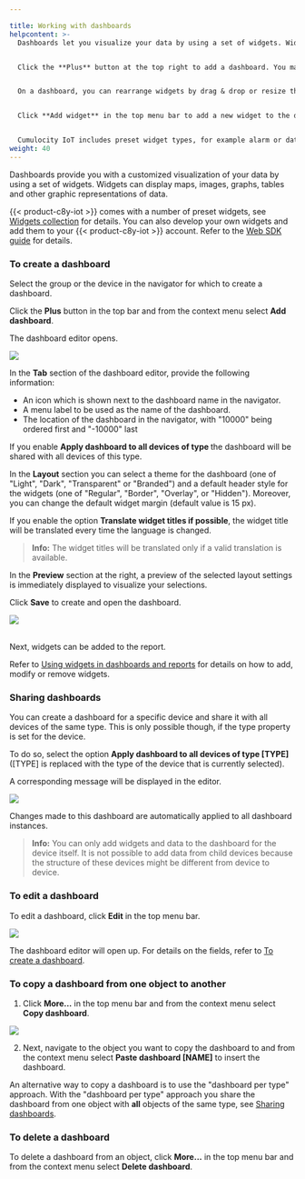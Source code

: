 ```yaml
---

title: Working with dashboards
helpcontent: >-
  Dashboards let you visualize your data by using a set of widgets. Widgets can display maps, images, graphs, tables and other graphic representations of data.


  Click the **Plus** button at the top right to add a dashboard. You may copy a dashboard from one device to another or you may share a dashboard with all devices of a specific device type, see the documentation for details.


  On a dashboard, you can rearrange widgets by drag & drop or resize them using the arrow icon.


  Click **Add widget** in the top menu bar to add a new widget to the dashboard or use the cogwheel icon to edit or remove widgets.


  Cumulocity IoT includes preset widget types, for example alarm or data point lists, linear or radial gauges. Since each widget type displays different data, different parameters are required to configure it. See the Widgets collection documentation for details on each widget type and its configuration.
weight: 40
---
```



Dashboards provide you with a customized visualization of your data by using a set of widgets. Widgets can display maps, images, graphs, tables and other graphic representations of data.

{{< product-c8y-iot >}} comes with a number of preset widgets, see [Widgets collection](#widgets-collection) for details. You can also develop your own widgets and add them to your {{< product-c8y-iot >}} account. Refer to the [Web SDK guide](/web/) for details.

<a name="creating-dashboards"></a>
### To create a dashboard

Select the group or the device in the navigator for which to create a dashboard.

Click the **Plus** button in the top bar and from the context menu select **Add dashboard**.

The dashboard editor opens.

<img src="/images/users-guide/cockpit/cockpit-dashboard-add.png" name="Add dashboard"/>

In the **Tab** section of the dashboard editor, provide the following information:

*  An icon which is shown next to the dashboard name in the navigator.
*  A menu label to be used as the name of the dashboard.
* The location of the dashboard in the navigator, with "10000" being ordered first and "-10000" last

If you enable **Apply dashboard to all devices of type <device type>** the dashboard will be shared with all devices of this type.

In the **Layout** section you can select a theme for the dashboard (one of "Light", "Dark", "Transparent" or "Branded") and a default header style for the widgets (one of "Regular", "Border", "Overlay", or "Hidden"). Moreover, you can change the default widget margin (default value is 15 px).

If you enable the option **Translate widget titles if possible**, the widget title will be translated every time the language is changed.

> **Info:** The widget titles will be translated only if a valid translation is available.

In the **Preview** section at the right, a preview of the selected layout settings is immediately displayed to visualize your selections.

Click **Save** to create and open the dashboard.

<img src="/images/users-guide/cockpit/cockpit-dashboard-empty.png" name="Empty dashboard"/>

<br>Next, widgets can be added to the report.

Refer to [Using widgets in dashboards and reports](#using-widgets) for details on how to add, modify or remove widgets.

<a name="sharing-dashboards"></a>
### Sharing dashboards

You can create a dashboard for a specific device and share it with all devices of the same type. This is only possible though, if the type property is set for the device.

To do so, select the option **Apply dashboard to all devices of type [TYPE]** ([TYPE] is replaced with the type of the device that is currently selected).

A corresponding message will be displayed in the editor.

<img src="/images/users-guide/cockpit/cockpit-dashboard-share.png" name="Shared dashboard"/>

Changes made to this dashboard are automatically applied to all dashboard instances.

> **Info:** You can only add widgets and data to the dashboard for the device itself. It is not possible to add data from child devices because the structure of these devices might be different from device to device.


### To edit a dashboard

To edit a dashboard, click **Edit** in the top menu bar.

<img src="/images/users-guide/cockpit/cockpit-dashboard-edit.png" name="Edit dashboard"/>

The dashboard editor will open up. For details on the fields, refer to [To create a dashboard](#creating-dashboards).


### To copy a dashboard from one object to another

1. Click **More...** in the top menu bar and from the context menu select **Copy dashboard**.

  <img src="/images/users-guide/cockpit/cockpit-dashboard-copy.png" name="Copy dashboard"/>

2. Next, navigate to the object you want to copy the dashboard to and from the context menu select **Paste dashboard [NAME]** to insert the dashboard.

An alternative way to copy a dashboard is to use the
"dashboard per type" approach.  With the "dashboard per type" approach you share the dashboard from one object with **all** objects of the same type, see [Sharing dashboards](#sharing-dashboards).


### To delete a dashboard

To delete a dashboard from an object, click **More...** in the top menu bar and from the context menu select **Delete dashboard**.
